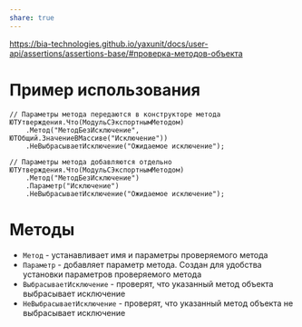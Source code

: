 ```yaml
---
share: true  
---
```

https://bia-technologies.github.io/yaxunit/docs/user-api/assertions/assertions-base/#проверка-методов-объекта
# Пример использования
```bsl
// Параметры метода передаются в конструкторе метода
ЮТУтверждения.Что(МодульСЭкспортнымМетодом)
	.Метод("МетодБезИсключение", ЮТОбщий.ЗначениеВМассиве("Исключение"))
	.НеВыбрасываетИсключение("Ожидаемое исключение");

// Параметры метода добавляются отдельно
ЮТУтверждения.Что(МодульСЭкспортнымМетодом)
	.Метод("МетодБезИсключение")
	.Параметр("Исключение")
	.НеВыбрасываетИсключение("Ожидаемое исключение");
```
# Методы
- `Метод` - устанавливает имя и параметры проверяемого метода
- `Параметр` - добавляет параметр метода. Создан для удобства установки параметров проверяемого метода
- `ВыбрасываетИсключение` - проверят, что указанный метод объекта выбрасывает исключение
- `НеВыбрасываетИсключение` - проверят, что указанный метод объекта не выбрасывает исключение